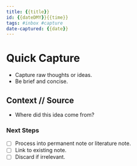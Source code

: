```yaml
---
title: {{title}}
id: {{dateDMY}}{{time}}
tags: #inbox #capture
date-captured: {{date}}
---
```


# Quick Capture

- Capture raw thoughts or ideas.
- Be brief and concise.

## Context // Source

- Where did this idea come from?

### Next Steps

- [ ] Process into permanent note or literature note.
- [ ] Link to existing note.
- [ ] Discard if irrelevant.
